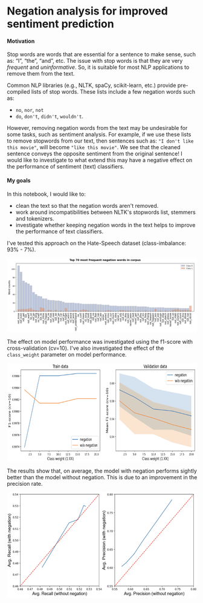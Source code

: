 # Negation analysis for improved sentiment prediction

#### Motivation

Stop words are words that are essential for a sentence to make sense, such as: “I”, “the”, “and”, etc. The issue with stop words is that they are very *frequent* and *uninformative*. So, it is suitable for most NLP applications to remove them from the text. 

Common NLP libraries (e.g., NLTK, spaCy, scikit-learn, etc.) provide pre-compiled lists of stop words. These lists include a few negation words such as: 
- `no`, `nor`, `not`
- `do`, `don't`, `didn't`, `wouldn't`.

However, removing negation words from the text may be undesirable for some tasks, such as sentiment analysis. For example, if we use these lists to remove stopwords from our text, then sentences such as: `"I don't like this movie"`, will become `"like this movie"`. We see that the cleaned sentence conveys the opposite sentiment from the original sentence! I would like to investigate to what extend this may have a negative effect on the performance of sentiment (text) classifiers.

#### My goals

In this notebook, I would like to:
* clean the text so that the negation words aren't removed. 
* work around incompatibilities between NLTK's stopwords list, stemmers and tokenizers.
* investigate whether keeping negation words in the text helps to improve the performance of text classifiers.

I've tested this approach on the Hate-Speech dataset (class-imbalance: 93% - 7%). 

![Negation_words Figure](data/Common_negation_words.png)

The effect on model performance was investigated using the f1-score with cross-validation (cv=10). I've also investigated the effect of the `class_weight` parameter on model performance. 

<p align="center"><img src="data/F1-score.png" style="width:630px; height:260px;"></p>

The results show that, on average, the model with negation performs sightly better than the model without negation. This is due to an improvement in the precision rate.

<p align="center"><img src="data/Recall_precision_curves.png" style="width:600px; height:280px;"></p>
